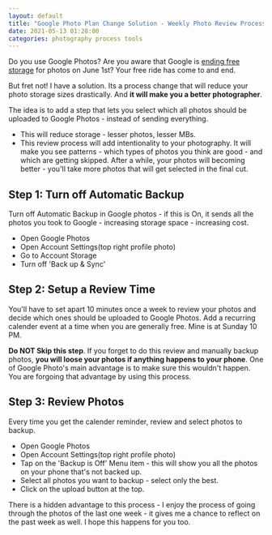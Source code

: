 ```yaml
---
layout: default
title: "Google Photo Plan Change Solution - Weekly Photo Review Process"
date: 2021-05-13 01:28:00
categories: photography process tools
---
```


Do you use Google Photos? Are you aware that Google is [ending free storage](https://www.theverge.com/2020/11/11/21560810/google-photos-unlimited-cap-free-uploads-15gb-ending) for photos on June 1st? Your free ride has come to and end.

But fret not! I have a solution. Its a process change that will reduce your photo storage sizes drastically. And **it will make you a better photographer**.

The idea is to add a step that lets you select which all photos should be uploaded to Google Photos - instead of sending everything.

- This will reduce storage - lesser photos, lesser MBs.
- This review process will add intentionality to your photography. It will make you see patterns - which types of photos you think are good - and which are getting skipped. After a while, your photos will becoming better - you'll take more photos that will get selected in the final cut.

## Step 1: Turn off Automatic Backup

Turn off Automatic Backup in Google photos - if this is On, it sends all the photos you took to Google - increasing storage space - increasing cost.

- Open Google Photos
- Open Account Settings(top right profile photo)
- Go to Account Storage
- Turn off 'Back up & Sync'

## Step 2: Setup a Review Time

You'll have to set apart 10 minutes once a week to review your photos and decide which ones should be uploaded to Google Photos. Add a recurring calender event at a time when you are generally free. Mine is at Sunday 10 PM.

**Do NOT Skip this step**. If you forget to do this review and manually backup photos, **you will loose your photos if anything happens to your phone**. One of Google Photo's main advantage is to make sure this wouldn't happen. You are forgoing that advantage by using this process.

## Step 3: Review Photos

Every time you get the calender reminder, review and select photos to backup.

- Open Google Photos
- Open Account Settings(top right profile photo)
- Tap on the 'Backup is Off' Menu item - this will show you all the photos on your phone that's not backed up.
- Select all photos you want to backup - select only the best.
- Click on the upload button at the top.

There is a hidden advantage to this process - I enjoy the process of going through the photos of the last one week - it gives me a chance to reflect on the past week as well. I hope this happens for you too.
